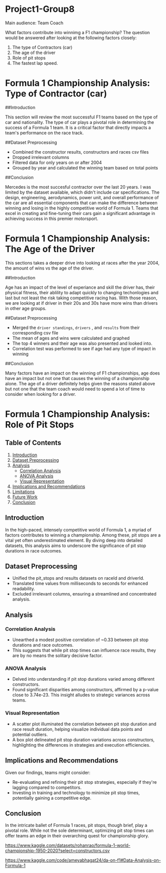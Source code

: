# Project1-Group8
Main audience: Team Coach

What factors contribute into winnimg a F1 championship?
The question would be answered after looking at the following factors closely:
1. The type of Contractors (car)
2. The age of the driver
3. Role of pit stops
4. The fastest lap speed.

# Formula 1 Championship Analysis: Type of Contractor (car)

##Introduction

This section will review the most successful F1 teams based on the type of car and nationality. The type of car plays a pivotal role in determining the success of a Formula 1 team. It is a critical factor that directly impacts a team's performance on the race track.

##Dataset Preprocessing

- Combined the constructor results, constructors and races csv files
- Dropped irrelevant columns 
- Filtered data for only years on or after 2004
- Grouped by year and calculated the winning team based on total points

##Conclusion

Mercedes is the most succesful contractor over the last 20 years. I was limited by the dataset available, which didn't include car specifications. The design, engineering, aerodynamics, power unit, and overall performance of the car are all essential components that can make the difference between winning and losing in the highly competitive world of Formula 1. Teams that excel in creating and fine-tuning their cars gain a significant advantage in achieving success in this premier motorsport.

# Formula 1 Championship Analysis: The Age of the Driver
This sections takes a deeper drive into looking at races after the year 2004, the amount of wins vs the age of the driver.

##Introduction

Age has an impact of the level of experiance and skill the driver has, their physical fitness, their ablility to adapt quickly to changing techonlogies and last but not least the risk taking competitive racing has. With those reason, we are looking at if driver in their 20s and 30s have more wins than drivers in other age groups.


##Dataset Preprocessing

- Merged the `driver standings`, `drivers` , and `results` from their corresponding csv file
- The mean of ages and wins were calculated and graphed 
- The top 4 winners and their age was also presented and looked into.
- Correlation test was performed to see if age had any type of impact in winning
  

##Conclusion

Many factors have an impact on the winning of F1 championships, age does have an impact but not one that causes the winning of a championship alone. The age of a driver definitely helps given the reasons stated above but not one that the team coach would need to spend a lot of time to consider when looking for a driver. 

# Formula 1 Championship Analysis: Role of Pit Stops

## Table of Contents
1. [Introduction](#introduction)
2. [Dataset Preprocessing](#dataset-preprocessing)
3. [Analysis](#analysis)
   - [Correlation Analysis](#correlation-analysis)
   - [ANOVA Analysis](#anova-analysis)
   - [Visual Representation](#visual-representation)
4. [Implications and Recommendations](#implications-and-recommendations)
5. [Limitations](#limitations)
6. [Future Work](#future-work)
7. [Conclusion](#conclusion)

## Introduction
In the high-paced, intensely competitive world of Formula 1, a myriad of factors contributes to winning a championship. Among these, pit stops are a vital yet often underestimated element. By diving deep into detailed datasets, this analysis aims to underscore the significance of pit stop durations in race outcomes.

## Dataset Preprocessing
- Unified the pit_stops and results datasets on raceId and driverId.
- Translated time values from milliseconds to seconds for enhanced readability.
- Excluded irrelevant columns, ensuring a streamlined and concentrated analysis.

## Analysis
### Correlation Analysis
- Unearthed a modest positive correlation of ~0.33 between pit stop durations and race outcomes.
- This suggests that while pit stop times can influence race results, they are by no means the solitary decisive factor.

### ANOVA Analysis
- Delved into understanding if pit stop durations varied among different constructors.
- Found significant disparities among constructors, affirmed by a p-value close to 3.74e-23. This insight alludes to strategic variances across teams.

### Visual Representation
- A scatter plot illuminated the correlation between pit stop duration and race result duration, helping visualize individual data points and potential outliers.
- A box plot delineated pit stop duration variations across constructors, highlighting the differences in strategies and execution efficiencies.

## Implications and Recommendations
Given our findings, teams might consider:
- Re-evaluating and refining their pit stop strategies, especially if they're lagging compared to competitors.
- Investing in training and technology to minimize pit stop times, potentially gaining a competitive edge.

## Conclusion
In the intricate ballet of Formula 1 races, pit stops, though brief, play a pivotal role. While not the sole determinant, optimizing pit stop times can offer teams an edge in their overarching quest for championship glory.



https://www.kaggle.com/datasets/rohanrao/formula-1-world-championship-1950-2020?select=constructors.csv

https://www.kaggle.com/code/ameyabhagat24/da-on-f1#Data-Analysis-on-Formula-1

